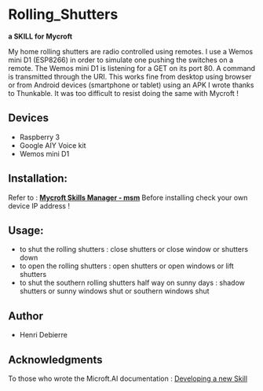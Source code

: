 # Rolling_Shutters
**a SKILL for Mycroft**

My home rolling shutters are radio controlled using remotes. 
I use a Wemos mini D1 (ESP8266) in order to simulate one pushing the switches on a remote. 
The Wemos mini D1 is listening for a GET on its port 80. A command is transmitted through the URI.
This works fine from desktop using browser or from Android devices (smartphone or tablet) using an APK I wrote thanks to Thunkable.
It was too difficult to resist doing the same with Mycroft !


## Devices
* Raspberry 3 
* Google AIY Voice kit 
* Wemos mini D1 


## Installation:
Refer to : **[Mycroft Skills Manager - msm](https://mycroft.ai/documentation/msm/)**
Before installing check your own device IP address !


## Usage:
* to shut the rolling shutters : close shutters or close window or shutters down
* to open the rolling shutters : open shutters or open windows or lift shutters
* to shut the southern rolling shutters half way on sunny days : shadow shutters or sunny windows shut or southern windows shut


## Author
* Henri Debierre


## Acknowledgments
To those who wrote the Microft.AI documentation : [Developing a new Skill](https://mycroft.ai/documentation/skills/introduction-developing-skills/#structure-of-the-skill-repo)
